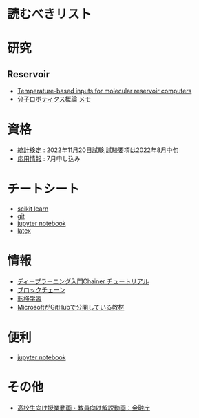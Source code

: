 # 読むべきリスト
# 研究
## Reservoir
- [Temperature-based inputs for molecular reservoir computers](https://scholar.google.com/citations?view_op=view_citation&hl=en&user=HZ6RPdYAAAAJ&cstart=20&pagesize=80&citation_for_view=HZ6RPdYAAAAJ:7PzlFSSx8tAC)
- [分子ロボティクス概論](https://drive.google.com/file/d/1TaYRD7adUFRZTGFueKumZsTKh_mcQTC4/view?usp=sharing) [メモ](https://docs.google.com/document/d/1-gzJ9Au_8FG0VM4hcq35HLK1pLcH1NiM31ri4q9D5B8/edit?usp=sharing)
# 資格
- [統計検定](https://www.toukei-kentei.jp/) : 2022年11月20日試験,試験要項は2022年8月中旬
- [応用情報](https://www.jitec.ipa.go.jp/1_02annai/_index_annai.html) : 7月申し込み
# チートシート
- [scikit learn](https://www.datacamp.com/cheat-sheet/scikit-learn-cheat-sheet-python-machine-learning)
- [git](https://training.github.com/downloads/ja/github-git-cheat-sheet/)
- [jupyter notebook](https://qiita.com/zawawahoge/items/baa2a5318df079c5f7e5)
- [latex](https://coicos.net/site/how2/tex/cheatsheet/)
# 情報
- [ディープラーニング入門Chainer チュートリアル](https://tutorials.chainer.org/ja/)
- [ブロックチェーン](https://journals.plos.org/plosone/article?id=10.1371/journal.pone.0163477)
- [転移学習](https://www.slideshare.net/techblogyahoo/ss-251672433)
- [MicrosoftがGitHubで公開している教材](https://qiita.com/ozora/items/9c801d3b0137eccc32fa)
# 便利
- [jupyter notebook](https://qiita.com/simonritchie/items/d7dccb798f0b9c8b1ec5)
# その他
- [高校生向け授業動画・教員向け解説動画：金融庁](https://www.fsa.go.jp/ordinary/douga.html)
